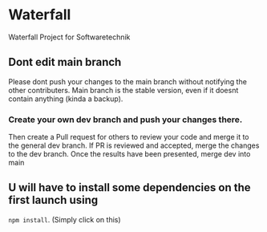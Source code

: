 # Waterfall
Waterfall Project for Softwaretechnik

## Dont edit main branch
Please dont push your changes to the main branch without notifying the other contributers.
Main branch is the stable version, even if it doesnt contain anything (kinda a backup).

### Create your own dev branch and push your changes there.
Then create a Pull request for others to review your code and merge it to the general dev branch. 
If PR is reviewed and accepted, merge the changes to the dev branch. 
Once the results have been presented, merge dev into main

## U will have to install some dependencies on the first launch using 
`npm install`. (Simply click on this)